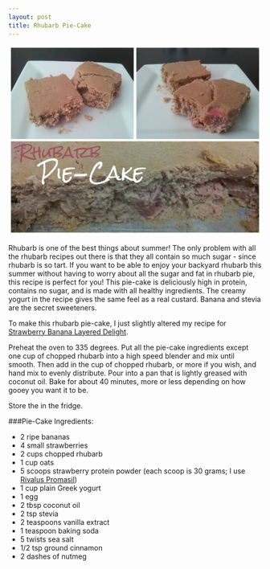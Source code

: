 ```yaml
---
layout: post
title: Rhubarb Pie-Cake 
---
```


![Rhubarb Pie-Cake](/images/Rhubarb_Pie-Cake.jpg)

Rhubarb is one of the best things about summer! The only problem with all the rhubarb recipes out there is that they all contain so much sugar - since rhubarb is so tart. If you want to be able to enjoy your backyard rhubarb this summer without having to worry about all the sugar and fat in rhubarb pie, this recipe is perfect for you! This pie-cake is deliciously high in protein, contains no sugar, and is made with all healthy ingredients. The creamy yogurt in the recipe gives the same feel as a real custard. Banana and stevia are the secret sweeteners.

To make this rhubarb pie-cake, I just slightly altered my recipe for [Strawberry Banana Layered Delight](http://teri-lynn.ca/2014/04/22/strawberry-banana-layered-delight/). 

Preheat the oven to 335 degrees. Put all the pie-cake ingredients except one cup of chopped rhubarb into a high speed blender and mix until smooth. Then add in the cup of chopped rhubarb, or more if you wish, and hand mix to evenly distribute. Pour into a pan that is lightly greased with coconut oil. Bake for about 40 minutes, more or less depending on how gooey you want it to be. 

Store the in the fridge. 

###Pie-Cake Ingredients: 

- 2 ripe bananas
- 4 small strawberries 
- 2 cups chopped rhubarb 
- 1 cup oats
- 5 scoops strawberry protein powder (each scoop is 30 grams; I use [Rivalus Promasil]([http://www.rivalus.net/products/promasil](http://www.rivalus.net/products/promasil)))
- 1 cup plain Greek yogurt
- 1 egg 
- 2 tbsp coconut oil
- 2 tsp stevia 
- 2 teaspoons vanilla extract
- 1 teaspoon baking soda
- 5 twists sea salt
- 1/2 tsp ground cinnamon 
- 2 dashes of nutmeg 





  
